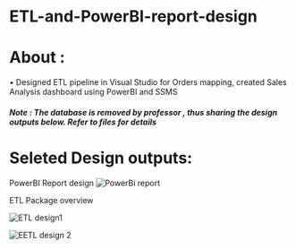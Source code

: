 # ETL-and-PowerBI-report-design

# About :
•	Designed ETL pipeline in Visual Studio for Orders mapping, created Sales Analysis dashboard using PowerBI and SSMS

##### Note : The database is removed by professor , thus sharing the design outputs below. Refer to files for details

# Seleted Design outputs:

PowerBI Report design
![PowerBi report](https://user-images.githubusercontent.com/116682872/230788208-ccff465b-ef74-4a2a-af80-6455e265ba12.png)


ETL Package overview

![ETL design1](https://user-images.githubusercontent.com/116682872/230788231-dc600ea1-fe5d-4a69-b806-634eeb80143c.png)


![EETL design 2](https://user-images.githubusercontent.com/116682872/230788247-e0d7b9e7-b0f4-4c9c-8505-e2fd61e883ba.png)

